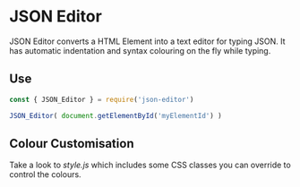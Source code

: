 # JSON Editor

JSON Editor converts a HTML Element into a text editor for typing JSON. It has automatic indentation and syntax colouring on the fly while typing.

## Use

```javascript
const { JSON_Editor } = require('json-editor')

JSON_Editor( document.getElementById('myElementId') )
```

## Colour Customisation

Take a look to *style.js* which includes some CSS classes you can override to control the colours.